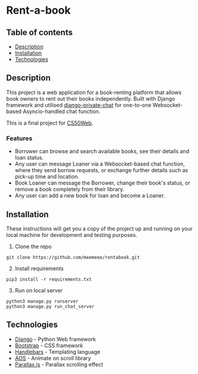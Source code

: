 # Rent-a-book

## Table of contents
* [Description](#description)
* [Installation](#installation)
* [Technologies](#technologies)

## Description

This project is a web application for a book-renting platform that allows book owners to rent out their books independently. Built with Django framework and utilised [django-private-chat](https://github.com/Bearle/django-private-chat) for one-to-one Websocket-based Asyncio-handled chat function.

This is a final project for [CS50Web](https://cs50.harvard.edu/web/).

### Features
- Borrower can browse and search available books, see their details and loan status. 
- Any user can message Loaner via a Websocket-based chat function, where they send borrow requests, or exchange further details such as pick-up time and location.
- Book Loaner can message the Borrower, change their book's status, or remove a book completely from their library.
- Any user can add a new book for loan and become a Loaner.

## Installation

These instructions will get you a copy of the project up and running on your local machine for development and testing purposes.

1. Clone the repo
```
git clone https://github.com/meemeee/rentabook.git
```

2. Install requirements
```
pip3 install -r requirements.txt
```

3. Run on local server
```
python3 manage.py runserver
python3 manage.py run_chat_server
```

## Technologies

* [Django](https://docs.djangoproject.com/en/3.0/) - Python Web framework
* [Bootstrap](https://getbootstrap.com/docs/4.0/) - CSS framework
* [Handlebars](https://handlebarsjs.com/guide/) -  Templating language
* [AOS](https://michalsnik.github.io/aos/) - Animate on scroll library
* [Parallax.js](https://pixelcog.github.io/parallax.js/) -  Parallax scrolling effect